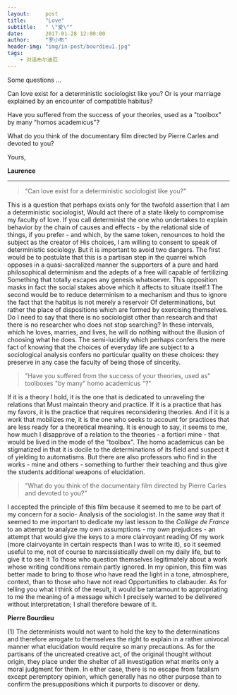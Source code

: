 ```yaml
---
layout:     post
title:      "Love"
subtitle:   " \"爱\""
date:       2017-01-28 12:00:00
author:     "罗小布"
header-img: "img/in-post/bourdieu1.jpg"
tags:
    - 对话布尔迪厄
---
```


Some questions ... 

Can love exist for a deterministic sociologist like you? Or is your marriage explained by an encounter of compatible habitus? 

Have you suffered from the success of your theories, used as a "toolbox" by many "homos academicus"? 

What do you think of the documentary film directed by Pierre Carles and devoted to you? 

Yours, 

**Laurence**

---

>"Can love exist for a deterministic sociologist like you?" 

This is a question that perhaps exists only for the twofold assertion that I am a deterministic sociologist, Would act there of a state likely to compromise my faculty of love. If you call determinist the one who undertakes to explain behavior by the chain of causes and effects - by the relational side of things, if you prefer - and which, by the same token, renounces to hold the subject as the creator of His choices, I am willing to consent to speak of deterministic sociology. But it is important to avoid two dangers. The first would be to postulate that this is a partisan step in the quarrel which opposes in a quasi-sacralized manner the supporters of a pure and hard philosophical determinism and the adepts of a free will capable of fertilizing Something that totally escapes any genesis whatsoever. This opposition masks in fact the social stakes above which it affects to situate itself.1 The second would be to reduce determinism to a mechanism and thus to ignore the fact that the habitus is not merely a reservoir Of determinations, but rather the place of dispositions which are formed by exercising themselves. Do I need to say that there is no sociologist other than research and that there is no researcher who does not stop searching? In these intervals, which he loves, marries, and lives, he will do nothing without the illusion of choosing what he does. The semi-lucidity which perhaps confers the mere fact of knowing that the choices of everyday life are subject to a sociological analysis confers no particular quality on these choices: they preserve in any case the faculty of being those of sincerity. 

>"Have you suffered from the success of your theories, used as" toolboxes "by many" homo academicus "?" 

If it is a theory I hold, it is the one that is dedicated to unraveling the relations that Must maintain theory and practice. If it is a practice that has my favors, it is the practice that requires reconsidering theories. And if it is a work that mobilizes me, it is the one who seeks to account for practices that are less ready for a theoretical meaning. It is enough to say, it seems to me, how much I disapprove of a relation to the theories - a fortiori mine - that would be lived in the mode of the "toolbox". The homo academicus can be stigmatized in that it is docile to the determinations of its field and suspect it of yielding to automatisms. But there are also professors who find in the works - mine and others - something to further their teaching and thus give the students additional weapons of elucidation. 

>"What do you think of the documentary film directed by Pierre Carles and devoted to you?" 

I accepted the principle of this film because it seemed to me to be part of my concern for a socio- Analysis of the sociologist. In the same way that it seemed to me important to dedicate my last lesson to the *Collège de France* to an attempt to analyze my own assumptions - my own prejudices - an attempt that would give the keys to a more clairvoyant reading Of my work (more clairvoyante in certain respects than I was to write it), so it seemed useful to me, not of course to narcissistically dwell on my daily life, but to give it to see it To those who question themselves legitimately about a work whose writing conditions remain partly ignored. In my opinion, this film was better made to bring to those who have read the light in a tone, atmosphere, context, than to those who have not read Opportunities to clabauder. As for telling you what I think of the result, it would be tantamount to appropriating to me the meaning of a message which I precisely wanted to be delivered without interpretation; I shall therefore beware of it. 

**Pierre Bourdieu**

(1) The determinists would not want to hold the key to the determinations and therefore arrogate to themselves the right to explain in a rather univocal manner what elucidation would require so many precautions. As for the partisans of the uncreated creative act, of the original thought without origin, they place under the shelter of all investigation what merits only a moral judgment for them. In either case, there is no escape from fatalism except peremptory opinion, which generally has no other purpose than to confirm the presuppositions which it purports to discover or deny.